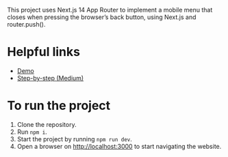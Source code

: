 This project uses Next.js 14 App Router to implement a mobile menu that closes when pressing the browser’s back button, using Next.js and router.push().

# Helpful links
* [Demo](https://nextjs-rolldown-menu-router.vercel.app/)
* [Step-by-step (Medium)](https://medium.com/@camille.fontaine93/toggle-a-navigation-menu-with-the-next-js-router-c5bb5783f8bc)

# To run the project
1. Clone the repository.
2. Run `npm i`.
3. Start the project by running `npm run dev`.
4. Open a browser on [http://localhost:3000](http://localhost:3000/) to start navigating the website.
